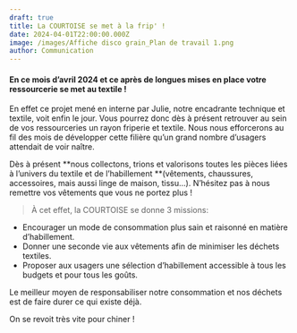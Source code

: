 ```yaml
---
draft: true
title: La COURTOISE se met à la frip' !
date: 2024-04-01T22:00:00.000Z
image: /images/Affiche disco grain_Plan de travail 1.png
author: Communication
---
```


#### En ce mois d’avril 2024 et ce après de longues mises en place votre ressourcerie se met au textile !

En effet ce projet mené en interne par Julie, notre encadrante technique et textile, voit enfin le jour. Vous pourrez donc dès à présent retrouver au sein de vos ressourceries un rayon friperie et textile. Nous nous efforcerons au fil des mois de développer cette filière qu’un grand nombre d’usagers attendait de voir naître.

Dès à présent \*\*nous collectons, trions et valorisons toutes les pièces liées à l’univers du textile et de l’habillement \*\*(vêtements, chaussures, accessoires, mais aussi linge de maison, tissu…). N’hésitez pas à nous remettre vos vêtements que vous ne portez plus !

> À cet effet, la COURTOISE se donne 3 missions:

* Encourager un mode de consommation plus sain et raisonné en matière d’habillement.
* Donner une seconde vie aux vêtements afin de minimiser les déchets textiles.
* Proposer aux usagers une sélection d’habillement accessible à tous les budgets et pour tous les goûts.

Le meilleur moyen de responsabiliser notre consommation et nos déchets est de faire durer ce qui existe déjà.

On se revoit très vite pour chiner !
